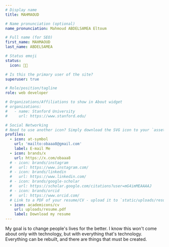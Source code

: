 ```yaml
---
# Display name
title: MAHMAOUD

# Name pronunciation (optional)
name_pronunciation: Mahmoud ABDELSAMEA Eltoum

# Full name (for SEO)
first_name: MAHMAOUD
last_name: ABDELSAMEA

# Status emoji
status:
  icon: 🧑‍💻️

# Is this the primary user of the site?
superuser: true

# Role/position/tagline
role: web developer

# Organizations/Affiliations to show in About widget
# organizations:
#   - name: Stanford University
#     url: https://www.stanford.edu/

# Social Networking
# Need to use another icon? Simply download the SVG icon to your `assets/media/icons/` folder.
profiles:
  - icon: at-symbol
    url: 'mailto:obaaa8@gmail.com'
    label: E-mail Me
  - icon: brands/x
    url: https://x.com/obaaa8
  # - icon: brands/instagram
  #   url: https://www.instagram.com/
  # - icon: brands/linkedin
  #   url: https://www.linkedin.com/
  # - icon: brands/google-scholar
  #   url: https://scholar.google.com/citations?user=mG4imMEAAAAJ
  # - icon: brands/orcid
  #   url: https://www.orcid.com/
  # Link to a PDF of your resume/CV - upload it to `static/uploads/resume.pdf`
  - icon: academicons/cv
    url: uploads/resume.pdf
    label: Download my resume
---
```


My goal is to change people's lives for the better. I know this won't come about only with technology, but with everything that's technology. Everything can be rebuilt, and there are things that must be created.
